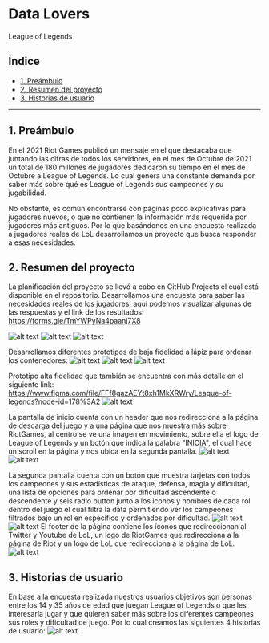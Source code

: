 # Data Lovers
League of Legends

## Índice

* [1. Preámbulo](#1-preámbulo)
* [2. Resumen del proyecto](#2-resumen-del-proyecto)
* [3. Historias de usuario](#3-objetivos-de-aprendizaje)


***

## 1. Preámbulo
En el 2021 Riot Games publicó un mensaje en el que destacaba que juntando las cifras de todos los servidores, en el mes de Octubre de 2021 un total de 180 millones de jugadores dedicaron su tiempo en el mes de Octubre a League of Legends. Lo cual genera una constante demanda por saber más sobre 
qué es League of Legends sus campeones y su jugabilidad.

No obstante, es común encontrarse con páginas poco explicativas para jugadores nuevos, o que no contienen la información más requerida por jugadores más antiguos.
Por lo que basándonos en una encuesta realizada a jugadores reales de LoL desarrollamos 
un proyecto que busca responder a esas necesidades.

## 2. Resumen del proyecto
La planificación del proyecto se llevó a cabo en GitHub Projects el cuál está disponible en el repositorio.
Desarrollamos una encuesta para saber las necesidades reales de los jugadores, aquí podemos visualizar algunas de las respuestas y el link de los resultados:
https://forms.gle/TmYWPyNa4paanj7X8

![alt text](/src/img/imgGitHub/difficultysurvey.png)
![alt text](/src/img/imgGitHub/rolesurvey.png)
![alt text](/src/img/imgGitHub/usersurvey.png)


Desarrollamos diferentes prototipos de baja fidelidad a lápiz para ordenar los contenedores:
![alt text](/src/img/imgGitHub/)
![alt text](/SCL020-data-lovers/src/img/imgGitHub/lofiPrototype1.jpg)
![alt text](/SCL020-data-lovers/src/img/imgGitHub/lofiPrototype.jpg)

Prototipo alta fidelidad que también se encuentra con más detalle en el siguiente link:
 https://www.figma.com/file/FFf8gazAEYt8xh1MkXRWry/League-of-legends?node-id=178%3A2
 ![alt text](/src/img/imgGitHub/hifiprototype.png)


La pantalla de inicio cuenta con un header que nos redirecciona a la página de descarga del juego y a una página que nos muestra más sobre RiotGames, al centro se ve una imagen en movimiento, sobre ella el logo de League of Legends y un botón que indica la palabra "INICIA", el cual hace un scroll en la página y nos ubica en la segunda pantalla.
 ![alt text](/src/img/imgGitHub/1.png)
  ![alt text](/src/img/imgGitHub/m1.png)

La segunda pantalla cuenta con un botón que muestra tarjetas con todos los campeones y sus estadísticas de ataque, defensa, magia y dificultad, una lista de opciones para ordenar por dificultad ascendente o descendente y seis radio button junto a los iconos y nombres de cada rol dentro del juego el cual filtra la data permitiendo ver los campeones filtrados bajo un rol en específico y ordenados por dificultad.
 ![alt text](/src/img/imgGitHub/2.png)
 ![alt text](/src/img/imgGitHub/3.png)
El footer de la página contiene los íconos que redireccionan al Twitter y Youtube de LoL, un logo de RiotGames que redirecciona a la página de Riot y un logo de LoL que redirecciona a la página de LoL.
 ![alt text](/src/img/imgGitHub/m2.png)
## 3. Historias de usuario
En base a la encuesta realizada nuestros usuarios objetivos son personas entre los 14 y 35 años de edad que juegan League of Legends o que les interesaría jugar y que quieren saber más sobre los diferentes campeones sus roles y dificultad de juego.
Por lo cual creamos las siguientes 4 historias de usuario:
 ![alt text](/src/img/imgGitHub/userhistory.png)



